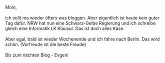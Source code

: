 <html><body><p>Moin,<br>
<br>
ich sollt ma wieder öfters was bloggen. Aber eigentlich ist heute kein guter Tag dafür. NRW hat nun eine Schwarz-Gelbe Regierung und ich schreibe gleich eine Informatik LK Klausur. Das ist doch alles Käse.<br>
<br>
Aber egal, bald ist wieder Wochenende und ich fahre nach Berlin. Das wird schön. (Vorfreude ist die beste Freude)<br>
<br>
Bis zum nächten Blog - Evgeni</p></body></html>